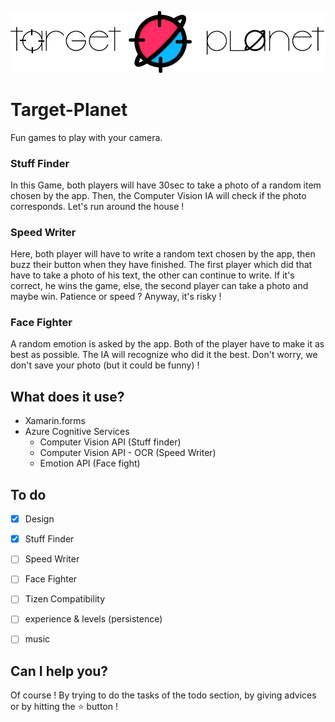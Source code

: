 ![logo](./TP/pictures/logo.png)

# Target-Planet
Fun games to play with your camera.

### Stuff Finder
In this Game, both players will have 30sec to take a photo of a random item chosen by the app. Then, the Computer Vision IA will check if the photo corresponds.
Let's run around the house !

### Speed Writer
Here, both player will have to write a random text chosen by the app, then buzz their button when they have finished.
The first player which did that have to take a photo of his text, the other can continue to write. If it's correct, he wins the game, else, the second player can take a photo and maybe win.
Patience or speed ? Anyway, it's risky !

### Face Fighter
A random emotion is asked by the app. Both of the player have to make it as best as possible. The IA will recognize who did it the best.
Don't worry, we don't save your photo (but it could be funny) !

## What does it use?
  - Xamarin.forms
  - Azure Cognitive Services
    - Computer Vision API (Stuff finder)
    - Computer Vision API - OCR (Speed Writer)
    - Emotion API (Face fight)

## To do
- [X] Design
- [X] Stuff Finder
- [ ] Speed Writer
- [ ] Face Fighter

- [ ] Tizen Compatibility
- [ ] experience & levels (persistence)
- [ ] music

## Can I help you?
Of course ! By trying to do the tasks of the todo section, by giving advices or by hitting the :star: button !

